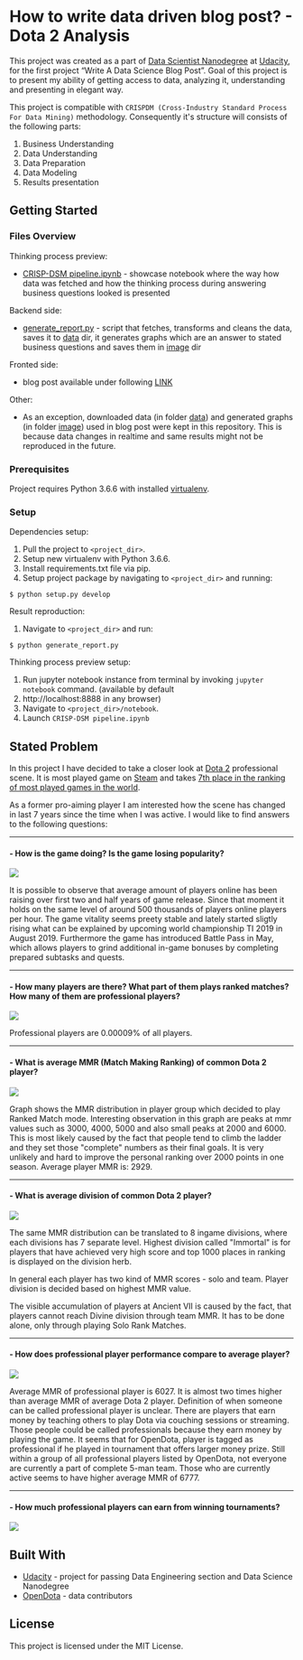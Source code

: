 # How to write data driven blog post? - Dota 2 Analysis

This project was created as a part of [Data Scientist Nanodegree](https://eu.udacity.com/course/data-scientist-nanodegree--nd025)
at [Udacity](https://eu.udacity.com/?cjevent=d1a59cbeab1111e9834e02630a18050b), for the first project “Write A Data
Science Blog Post”. Goal of this project is to present my ability of getting access to data, analyzing it, understanding 
and presenting in elegant way.

This project is compatible with `CRISPDM (Cross-Industry Standard Process For Data Mining)` methodology. 
Consequently it's structure will consists of the following parts:

1. Business Understanding
2. Data Understanding
3. Data Preparation
4. Data Modeling
5. Results presentation

## Getting Started

### Files Overview
Thinking process preview:
- [CRISP-DSM pipeline.ipynb](notebook/CRISP-DSM%20pipeline.ipynb) - showcase notebook where the way how data was fetched and
how the thinking process during answering business questions looked is presented

Backend side:
- [generate_report.py](generate_report.py) - script that fetches, transforms and cleans the data, saves it to [
data](/data) dir, it generates graphs which are an answer to stated business questions and saves them in [image](/image)
dir

Fronted side:
- blog post available under following [LINK](https://medium.com/@krzyk.kamil/dota-2-valid-career-path-or-just-extraordinary-form-of-entertainment-91c456ea82fc)

Other:
- As an exception, downloaded data (in folder [data](/data)) and generated graphs (in folder [image](/image)) used in
blog post were kept in this repository. This is because data changes in realtime and same results might not be reproduced in the future.


### Prerequisites

Project requires Python 3.6.6 with installed [virtualenv](https://pypi.org/project/virtualenv/).

### Setup

Dependencies setup:
1. Pull the project to `<project_dir>`.
2. Setup new virtualenv with Python 3.6.6.
3. Install requirements.txt file via pip.
4. Setup project package by navigating to `<project_dir>` and running:
```
$ python setup.py develop
```


Result reproduction:
1. Navigate to `<project_dir>` and run:
```
$ python generate_report.py
```


Thinking process preview setup:
1. Run jupyter notebook instance from terminal by invoking `jupyter notebook` command. (available by default 
2. http://localhost:8888 in any browser)
3. Navigate to `<project_dir>/notebook`.
4. Launch `CRISP-DSM pipeline.ipynb`

## Stated Problem
In this project I have decided to take a closer look at [Dota 2](http://blog.dota2.com/) professional scene. It is most 
played game on [Steam](https://steamcommunity.com/) and takes 
[7th place in the ranking of most played games in the world](https://newzoo.com/insights/rankings/top-20-core-pc-games/?source=post_page---------------------------).

As a former pro-aiming player I am interested how the scene has changed in last 7 years since the time when I was 
active. I would like to find answers to the following questions:

---
#### - How is the game doing? Is the game losing popularity?
![](image/activity_plot.png?raw=true)

It is possible to observe that average amount of players online has been raising over first two and half years of game 
release. Since that moment it holds on the same level of around 500 thousands of players online players per hour. The 
game vitality seems preety stable and lately started sligtly rising what can be explained by upcoming world championship 
TI 2019 in August 2019. Furthermore the game has introduced Battle Pass in May, which allows players to grind additional
in-game bonuses by completing prepared subtasks and quests.

---
#### - How many players are there? What part of them plays ranked matches? How many of them are professional players?
![](image/player_count.png?raw=true)

Professional players are 0.00009% of all players.

---
#### - What is average MMR (Match Making Ranking) of common Dota 2 player?
![](image/mmr.png?raw=true)

Graph shows the MMR distribution in player group which decided to play Ranked Match mode. Interesting observation in 
this graph are peaks at mmr values such as 3000, 4000, 5000 and also small peaks at 2000 and 6000. This is most likely
caused by the fact that people tend to climb the ladder and they set those "complete" numbers as their final goals. It 
is very unlikely and hard to improve the personal ranking over 2000 points in one season. Average player MMR is: 2929.

---
#### - What is average division of common Dota 2 player?
![](image/ranks.png?raw=true)

The same MMR distribution can be translated to 8 ingame divisions, where each divisions has 7 separate level. Highest 
division called "Immortal" is for players that have achieved very high score and top 1000 places in ranking is displayed 
on the division herb.

In general each player has two kind of MMR scores - solo and team. Player division is decided based on highest MMR
value.

The visible accumulation of players at Ancient VII is caused by the fact, that players cannot reach Divine division 
through team MMR. It has to be done alone, only through playing Solo Rank Matches.

---
#### - How does professional player performance compare to average player?
![](image/pro_player_mmr.png?raw=true)

Average MMR of professional player is 6027. It is almost two times higher than average MMR of average Dota 2 player.
Definition of when someone can be called professional player is unclear. There are players that earn money by teaching
others to play Dota via couching sessions or streaming. Those people could be called professionals because they earn
money by playing the game. It seems that for OpenDota, player is tagged as professional if he played in tournament 
that offers larger money prize. Still within a group of all professional players listed by OpenDota, not everyone 
are currently a part of complete 5-man team. Those who are currently active seems to have higher average MMR of 6777.

---
#### - How much professional players can earn from winning tournaments?
![](image/ti_prizepool.png?raw=true)

## Built With

* [Udacity](https://www.udacity.com/) - project for passing Data Engineering section and Data Science Nanodegree
* [OpenDota](https://www.opendota.com/) - data contributors

## License

This project is licensed under the MIT License.